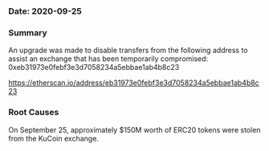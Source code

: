 ### Date: 2020-09-25

### Summary
An upgrade was made to disable transfers from the following address to assist an exchange that has been temporarily compromised: 0xeb31973e0febf3e3d7058234a5ebbae1ab4b8c23

https://etherscan.io/address/eb31973e0febf3e3d7058234a5ebbae1ab4b8c23

### Root Causes
On September 25, approximately $150M worth of ERC20 tokens were stolen from the KuCoin exchange.

